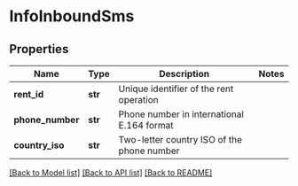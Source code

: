 # InfoInboundSms


## Properties
Name | Type | Description | Notes
------------ | ------------- | ------------- | -------------
**rent_id** | **str** | Unique identifier of the rent operation | 
**phone_number** | **str** | Phone number in international E.164 format  | 
**country_iso** | **str** | Two-letter country ISO of the phone number | 

[[Back to Model list]](../../README.md#models) [[Back to API list]](../../README.md#available-methods) [[Back to README]](../../README.md)


